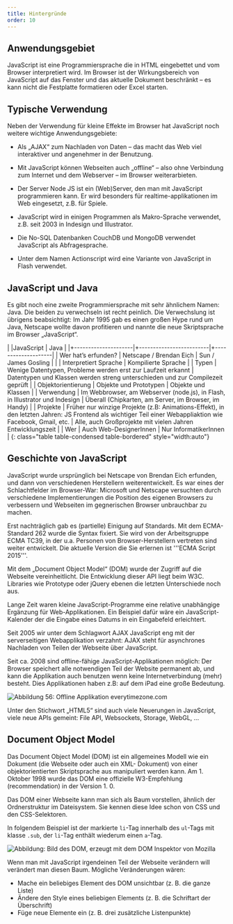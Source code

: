 ```yaml
---
title: Hintergründe
order: 10
---
```


Anwendungsgebiet
----------------

JavaScript ist eine Programmiersprache die in HTML eingebettet und vom Browser interpretiert wird. Im Browser ist der Wirkungsbereich von JavaScript auf das Fenster und das aktuelle Dokument beschränkt – es kann nicht die Festplatte formatieren oder Excel starten. 

Typische Verwendung
-------------------

Neben der Verwendung für kleine Effekte im Browser hat JavaScript noch weitere wichtige Anwendungsgebiete:

* Als „AJAX“ zum Nachladen von Daten – das macht das Web viel interaktiver und angenehmer in der Benutzung. 

* Mit JavaScript können Webseiten auch „offline“ – also ohne Verbindung zum Internet und dem Webserver – im Browser weiterarbieten. 

* Der Server Node JS ist ein (Web)Server, den man mit JavaScript programmieren kann. Er wird besonders für realtime-applikationen im Web eingesetzt, z.B. für Spiele.

* JavaScript wird in einigen Programmen als Makro-Sprache verwendet, z.B. seit 2003 in Indesign und Illustrator.

* Die No-SQL Datenbanken CouchDB und MongoDB verwendet JavaScript als Abfragesprache.

* Unter dem Namen Actionscript wird eine Variante von JavaScript in Flash verwendet. 

JavaScript und Java
--------------------
Es gibt noch eine zweite Programmiersprache mit sehr ähnlichem Namen: Java. Die beiden zu verwechseln ist recht peinlich. Die Verwechslung ist übrigens beabsichtigt: Im Jahr 1995 gab es einen großen Hype rund um Java, Netscape wollte davon profitieren und nannte die neue Skriptsprache im Browser „JavaScript“. 



|                      |JavaScript                | Java                |
|+---------------------|+-------------------------|+--------------------|
| Wer hat’s erfunden?  | Netscape / Brendan Eich  | Sun / James Gosling |
|                      | Interpretiert Sprache    | Kompilierte Sprache |
| Typen                | Wenige Datentypen, Probleme werden erst zur Laufzeit erkannt | Datentypen und Klassen werden streng unterschieden und zur Compilezeit geprüft |
|  Objektorientierung |  Objekte und Prototypen  |  Objekte und Klassen |
| Verwendung           | Im Webbrowser, am Webserver (node.js), in Flash, in Illustrator und Indesign | Überall (Chipkarten, am Server, im Browser, im Handy) |
| Projekte | Früher nur winzige Projekte (z.B: Animations-Effekt),  in den letzten Jahren: JS Frontend als wichtiger Teil einer Webappliaktion wie Facebook, Gmail, etc. | Alle, auch Großprojekte mit vielen Jahren Entwicklungszeit |
| Wer |  Auch Web-DesignerInnen | Nur InformatikerInnen |
{: class="table table-condensed table-bordered" style="width:auto"}


Geschichte von JavaScript
--------------------------

JavaScript wurde ursprünglich bei Netscape von Brendan Eich erfunden, und dann von verschiedenen Herstellern weiterentwickelt. Es war eines der Schlachtfelder im Browser-War: Microsoft und Netscape versuchten durch verschiedene Implementierungen die Position des eigenen Browsers zu verbessern und Webseiten im gegnerischen Browser unbrauchbar zu machen. 

Erst nachträglich gab es (partielle) Einigung auf Standards. Mit dem ECMA-Standard 262 wurde die Syntax fixiert. Sie wird von der Arbeitsgruppe ECMA TC39, in der u.a. Personen von Browser-Herstellern vertreten sind weiter entwickelt.  Die aktuelle Version die Sie erlernen ist '''ECMA Script 2015'''.  

Mit dem „Document Object Model“ (DOM) wurde der Zugriff auf die Webseite vereinheitlicht. Die Entwicklung dieser API liegt beim W3C. Libraries wie Prototype oder jQuery ebenen die letzten Unterschiede noch aus. 

Lange Zeit waren kleine JavaScript-Programme eine relative unabhängige Ergänzung für Web-Applikationen. Ein Beispiel dafür wäre ein JavaScript-Kalender der die Eingabe eines Datums in ein Eingabefeld erleichtert. 

Seit 2005 wir unter dem Schlagwort AJAX JavaScript eng mit der serverseitigen Webapplikation verzahnt: AJAX steht für asynchrones Nachladen von Teilen der Webseite über JavaScript. 

Seit ca. 2008 sind offline-fähige JavaScript-Applikationen möglich: Der Browser speichert alle notwendigen Teil der Website permanent ab, und kann die Applikation auch benutzen wenn keine Internetverbindung (mehr) besteht. Dies Applikationen haben z.B: auf dem iPad eine große Bedeutung.

![Abbildung 56: Offline Applikation everytimezone.com](/images/image252.png)

Unter den Stichwort „HTML5“ sind auch viele Neuerungen in JavaScript, viele neue APIs gemeint: File API, Websockets,  Storage, WebGL, ...






Document Object Model
----------------------

Das Document Object Model (DOM) ist ein allgemeines Modell wie ein Dokument (die Webseite oder auch ein XML- Dokument) von einer objektorientierten Skriptsprache aus manipuliert werden kann. Am 1. Oktober 1998 wurde das DOM eine offizielle W3-Empfehlung (recommendation) in der Version 1. 0. 

Das DOM einer Webseite kann man sich als Baum vorstellen, ähnlich der Ordnerstruktur im Dateisystem.  Sie kennen diese Idee schon von CSS und den CSS-Selektoren.

In folgendem Beispiel ist der markierte `li`-Tag innerhalb des `ul`-Tags mit klasse `.sub`, der `li`-Tag enthält wiederum einen `a`-Tag. 

![Abbildung: Bild des DOM, erzeugt mit dem DOM Inspektor von Mozilla](/images/dom.png)

Wenn man mit JavaScript irgendeinen Teil der Webseite verändern will verändert man diesen Baum. Mögliche Veränderungen wären:

* Mache ein beliebiges Element des DOM unsichtbar (z. B. die ganze Liste)
* Ändere den Style eines beliebigen Elements (z. B. die Schriftart der Überschrift)
* Füge neue Elemente ein (z. B. drei zusätzliche Listenpunkte)

